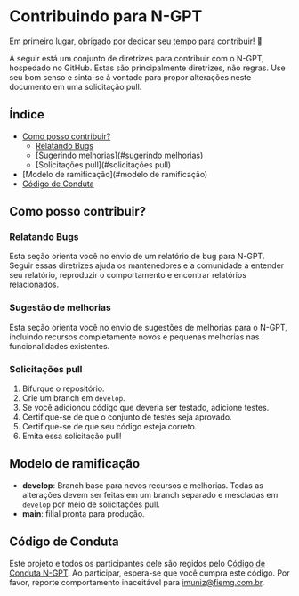 # Contribuindo para N-GPT

Em primeiro lugar, obrigado por dedicar seu tempo para contribuir! 🎉

A seguir está um conjunto de diretrizes para contribuir com o N-GPT, hospedado no GitHub. Estas são principalmente diretrizes, não regras. Use seu bom senso e sinta-se à vontade para propor alterações neste documento em uma solicitação pull.

## Índice

- [Como posso contribuir?](#how-can-i-contribute)
   - [Relatando Bugs](#reporting-bugs)
   - [Sugerindo melhorias](#sugerindo melhorias)
   - [Solicitações pull](#solicitações pull)
- [Modelo de ramificação](#modelo de ramificação)
- [Código de Conduta](#código-de-conduta)

## Como posso contribuir?

### Relatando Bugs

Esta seção orienta você no envio de um relatório de bug para N-GPT. Seguir essas diretrizes ajuda os mantenedores e a comunidade a entender seu relatório, reproduzir o comportamento e encontrar relatórios relacionados.

### Sugestão de melhorias

Esta seção orienta você no envio de sugestões de melhorias para o N-GPT, incluindo recursos completamente novos e pequenas melhorias nas funcionalidades existentes.

### Solicitações pull

1. Bifurque o repositório.
2. Crie um branch em `develop`.
3. Se você adicionou código que deveria ser testado, adicione testes.
4. Certifique-se de que o conjunto de testes seja aprovado.
5. Certifique-se de que seu código esteja correto.
6. Emita essa solicitação pull!

## Modelo de ramificação

- **develop**: Branch base para novos recursos e melhorias. Todas as alterações devem ser feitas em um branch separado e mescladas em `develop` por meio de solicitações pull.
- **main**: filial pronta para produção.

## Código de Conduta

Este projeto e todos os participantes dele são regidos pelo [Código de Conduta N-GPT](CODE_OF_CONDUCT.md). Ao participar, espera-se que você cumpra este código. Por favor, reporte comportamento inaceitável para [imuniz@fiemg.com.br](mailto:imuniz@fiemg.com.br).